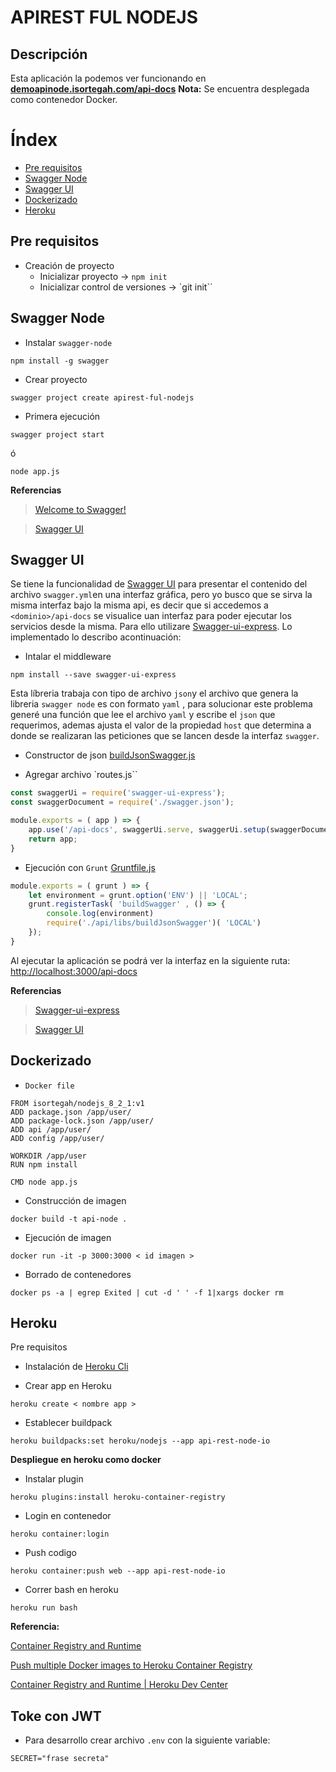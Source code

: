 APIREST FUL NODEJS
===

## Descripción

Esta aplicación la podemos ver funcionando en **[demoapinode.isortegah.com/api-docs](http://demoapinode.isortegah.com/api-docs)** **Nota:** Se encuentra desplegada como contenedor Docker.


# Índex
* [Pre requisitos](#pre-requisitos)
* [Swagger Node](#swagger-node)
* [Swagger UI](#swagger-ui)
* [Dockerizado](#dockerizado)
* [Heroku](#heroku)

## Pre requisitos

* Creación de proyecto
    * Inicializar proyecto -> `npm init`
    * Inicializar control de versiones -> `git init``

## Swagger Node

* Instalar `swagger-node`
```
npm install -g swagger
```

* Crear proyecto
```
swagger project create apirest-ful-nodejs
```
* Primera ejecución
```
swagger project start
```
ó
```
node app.js
```

**Referencias**

> [Welcome to Swagger!](https://github.com/swagger-api/swagger-node/blob/master/docs/README.md)

> [Swagger UI](https://github.com/swagger-api/swagger-ui)

## Swagger UI

Se tiene la funcionalidad de [Swagger UI](https://github.com/swagger-api/swagger-ui) para presentar el contenido del archivo `swagger.yml`en una interfaz gráfica, pero yo busco que se sirva la misma interfaz bajo la misma api, es decir que si accedemos a `<dominio>/api-docs` se visualice uan interfaz para poder ejecutar los servicios desde la misma. Para ello utilizare [Swagger-ui-express](https://github.com/scottie1984/swagger-ui-express). Lo implementado lo describo acontinuación:

* Intalar el middleware

```
npm install --save swagger-ui-express
```

Esta líbreria trabaja con tipo de archivo `json`y el archivo que genera la libreria `swagger node` es con formato `yaml` , para solucionar este problema generé una función que lee el archivo `yaml` y escribe el `json` que requerimos, ademas ajusta el valor de la propiedad `host` que determina a donde se realizaran las peticiones que se lancen desde la interfaz `swagger`.

* Constructor de json [buildJsonSwagger.js](api/libs/buildJsonSwagger.js)

* Agregar archivo `routes.js``
```javascript
const swaggerUi = require('swagger-ui-express');
const swaggerDocument = require('./swagger.json');

module.exports = ( app ) => {
    app.use('/api-docs', swaggerUi.serve, swaggerUi.setup(swaggerDocument));
    return app;
}
```

* Ejecución con `Grunt` [Gruntfile.js](Gruntfile.js)
```javascript
module.exports = ( grunt ) => {
    let environment = grunt.option('ENV') || 'LOCAL';
    grunt.registerTask( 'buildSwagger' , () => {
        console.log(environment)
        require('./api/libs/buildJsonSwagger')( 'LOCAL')
    });
}
```

Al ejecutar la aplicación se podrá ver la interfaz en la siguiente ruta: [http://localhost:3000/api-docs](http://localhost:3000/api-docs)

**Referencias**

> [Swagger-ui-express](https://github.com/scottie1984/swagger-ui-express)

> [Swagger UI](https://github.com/swagger-api/swagger-ui)

## Dockerizado

* `Docker file`
```docker
FROM isortegah/nodejs_8_2_1:v1
ADD package.json /app/user/
ADD package-lock.json /app/user/
ADD api /app/user/
ADD config /app/user/

WORKDIR /app/user
RUN npm install

CMD node app.js
```

* Construcción de imagen

```
docker build -t api-node .
```

* Ejecución de imagen
```
docker run -it -p 3000:3000 < id imagen >
```

* Borrado de contenedores 
```
docker ps -a | egrep Exited | cut -d ' ' -f 1|xargs docker rm
```

## Heroku

Pre requisitos
* Instalación de [Heroku Cli](https://devcenter.heroku.com/articles/heroku-cli)

* Crear app en Heroku

```
heroku create < nombre app >
```
* Establecer buildpack
```
heroku buildpacks:set heroku/nodejs --app api-rest-node-io
```


**Despliegue en heroku como docker**

* Instalar plugin
```
heroku plugins:install heroku-container-registry
```
* Login en contenedor
```
heroku container:login
```
* Push codigo
```
heroku container:push web --app api-rest-node-io
```
* Correr bash en heroku
```
heroku run bash
```
**Referencia:**   

[Container Registry and Runtime](https://devcenter.heroku.com/articles/container-registry-and-runtime)

[Push multiple Docker images to Heroku Container Registry](https://devcenter.heroku.com/changelog-items/1191)

[Container Registry and Runtime | Heroku Dev Center](https://devcenter.heroku.com/articles/container-registry-and-runtime)

## Toke con JWT

* Para desarrollo crear archivo `.env` con la siguiente variable:
```
SECRET="frase secreta"
```
